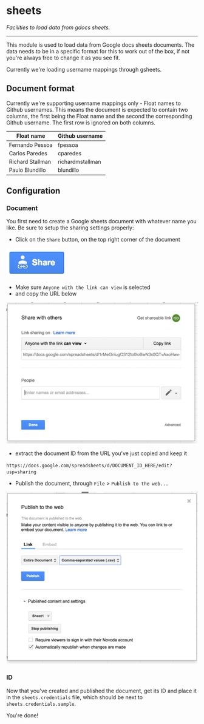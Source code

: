 sheets
======

_Facilities to load data from gdocs sheets._

-----------

This module is used to load data from Google docs sheets documents. The data needs to be in a specific format
 for this to work out of the box, if not you're always free to change it as you see fit.
 
Currently we're loading username mappings through gsheets. 

## Document format

Currently we're supporting username mappings only - Float names to Github usernames. This means the document is expected
 to contain two columns, the first being the Float name and the second the corresponding Github username. The first
 row is ignored on both columns.

| Float name | Github username |
| --- | --- |
| Fernando Pessoa | fpessoa |
| Carlos Paredes | cparedes |
| Richard Stallman | richardmstallman |
| Paulo Blundillo | blundillo |

## Configuration

### Document

You first need to create a Google sheets document with whatever name you like. Be sure to setup the sharing settings properly:

 - Click on the `Share` button, on the top right corner of the document
  
  ![](readme/sharebutton.png)
  
 - Make sure `Anyone with the link can view` is selected
 - and copy the URL below
 
  ![](readme/share.png)

 - extract the document ID from the URL you've just copied and keep it
 
 `https://docs.google.com/spreadsheets/d/DOCUMENT_ID_HERE/edit?usp=sharing`
 
 - Publish the document, through `File` > `Publish to the web...`
 
 ![](readme/publish.png)
  
### ID

Now that you've created and published the document, get its ID and place it in the `sheets.credentials` file, which should
be next to `sheets.credentials.sample`. 

You're done!
